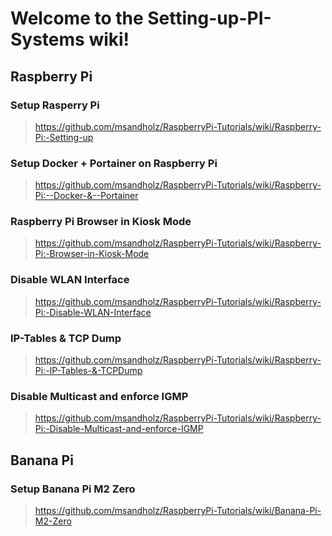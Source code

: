 # Welcome to the Setting-up-PI-Systems wiki!

## Raspberry Pi

### Setup Rasperry Pi
> https://github.com/msandholz/RaspberryPi-Tutorials/wiki/Raspberry-Pi:-Setting-up

### Setup Docker + Portainer on Raspberry Pi
> https://github.com/msandholz/RaspberryPi-Tutorials/wiki/Raspberry-Pi:--Docker-&--Portainer

### Raspberry Pi Browser in Kiosk Mode
> https://github.com/msandholz/RaspberryPi-Tutorials/wiki/Raspberry-Pi:-Browser-in-Kiosk-Mode

### Disable WLAN Interface
> https://github.com/msandholz/RaspberryPi-Tutorials/wiki/Raspberry-Pi:-Disable-WLAN-Interface

### IP-Tables & TCP Dump
> https://github.com/msandholz/RaspberryPi-Tutorials/wiki/Raspberry-Pi:-IP-Tables-&-TCPDump

### Disable Multicast and enforce IGMP
> https://github.com/msandholz/RaspberryPi-Tutorials/wiki/Raspberry-Pi:-Disable-Multicast-and-enforce-IGMP

## Banana Pi
### Setup Banana Pi M2 Zero
> https://github.com/msandholz/RaspberryPi-Tutorials/wiki/Banana-Pi-M2-Zero
